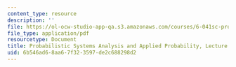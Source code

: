 ```yaml
---
content_type: resource
description: ''
file: https://ol-ocw-studio-app-qa.s3.amazonaws.com/courses/6-041sc-probabilistic-systems-analysis-and-applied-probability-fall-2013/6b546ad68aa67f323597de2c688298d2_MIT6_041SCF13_L22.pdf
file_type: application/pdf
resourcetype: Document
title: Probabilistic Systems Analysis and Applied Probability, Lecture 22
uid: 6b546ad6-8aa6-7f32-3597-de2c688298d2
---
```


